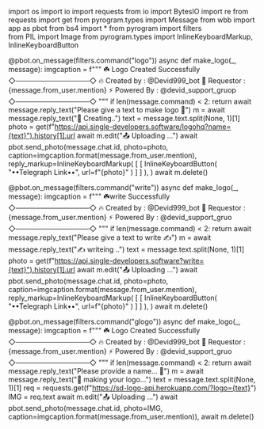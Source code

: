 
import os
import io
import requests
from io import BytesIO
import re
from requests import get
from pyrogram.types import Message
from wbb import app as pbot
from bs4 import *
from pyrogram import filters  
from PIL import Image
from pyrogram.types import InlineKeyboardMarkup, InlineKeyboardButton


@pbot.on_message(filters.command("logo"))
async def make_logo(_, message):
    imgcaption = f"""
☘️ Logo Created Successfully
◇───────────────◇
🔥 Created by : @Devid999_bot
🌷 Requestor : {message.from_user.mention}
⚡️ Powered By   : @devid_support_gruop
◇───────────────◇
"""
    if len(message.command) < 2:
            return await message.reply_text("Please give a text to make logo 📸")
    m = await message.reply_text("📸 Creating..")
    text = message.text.split(None, 1)[1]
    photo = get(f"https://api.single-developers.software/logohq?name={text}").history[1].url
    await m.edit("📤 Uploading ...")
    await pbot.send_photo(message.chat.id, photo=photo, caption=imgcaption.format(message.from_user.mention),
                 reply_markup=InlineKeyboardMarkup(
            [
                [
                    InlineKeyboardButton(
                        "••Telegraph Link••", url=f"{photo}"
                    )
                ]
            ]
          ),
    )
    await m.delete()
            
            
@pbot.on_message(filters.command("write"))
async def make_logo(_, message):
    imgcaption = f"""
☘️write Successfully
◇───────────────◇
🔥 Created by : @Devid999_bot
🌷 Requestor : {message.from_user.mention}
⚡️ Powered By   : @devid_support_gruo
◇───────────────◇
"""
    if len(message.command) < 2:
            return await message.reply_text("Please give a text to write ✍️")
    m = await message.reply_text("✍️ writeing ..")
    text = message.text.split(None, 1)[1]
    photo = get(f"https://api.single-developers.software?write={text}").history[1].url
    await m.edit("📤 Uploading ...")
    await pbot.send_photo(message.chat.id, photo=photo, caption=imgcaption.format(message.from_user.mention),
                 reply_markup=InlineKeyboardMarkup(
            [
                [
                    InlineKeyboardButton(
                        "••Telegraph Link••", url=f"{photo}"
                    )
                ]
            ]
          ),
    )
    await m.delete()

@pbot.on_message(filters.command("glogo"))
async def make_logo(_, message):
    imgcaption = f"""
☘️ Logo Created Successfully
◇───────────────◇
🔥 Created by : @Devid999_bot
🌷 Requestor : {message.from_user.mention}
⚡️ Powered By   : @devid_support_gruo
◇───────────────◇
"""
    if len(message.command) < 2:
            return await message.reply_text("Please provide a name... 📸")
    m = await message.reply_text("📸 making your logo...")
    text = message.text.split(None, 1)[1]
    req = requests.get(f"https://sd-logo-api.herokuapp.com/?logo={text}")
    IMG = req.text
    await m.edit("📤 Uploading ...")
    await pbot.send_photo(message.chat.id, photo=IMG, caption=imgcaption.format(message.from_user.mention)),
    await m.delete()
